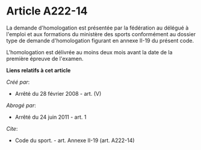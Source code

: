 # Article A222-14

La demande d'homologation est présentée par la fédération au délégué à l'emploi et aux formations du ministère des sports
conformément au dossier type de demande d'homologation figurant en annexe II-19 du présent code.

L'homologation est délivrée au moins deux mois avant la date de la première épreuve de l'examen.

**Liens relatifs à cet article**

_Créé par_:

  - Arrêté du 28 février 2008 - art. (V)

_Abrogé par_:

  - Arrêté du 24 juin 2011 - art. 1

_Cite_:

  - Code du sport. - art. Annexe II-19 (art. A222-14)
